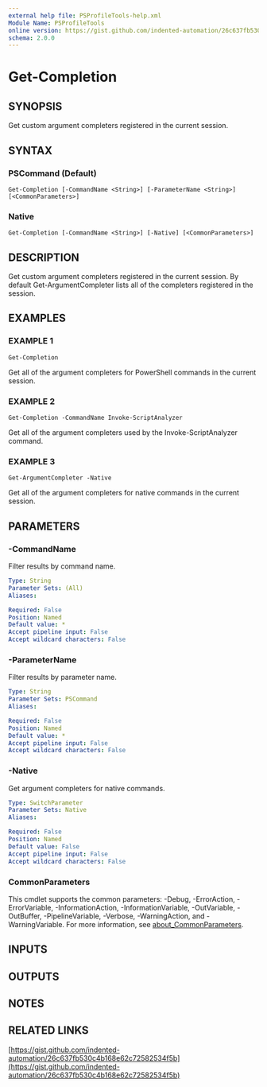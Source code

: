 ```yaml
---
external help file: PSProfileTools-help.xml
Module Name: PSProfileTools
online version: https://gist.github.com/indented-automation/26c637fb530c4b168e62c72582534f5b
schema: 2.0.0
---
```


# Get-Completion

## SYNOPSIS
Get custom argument completers registered in the current session.

## SYNTAX

### PSCommand (Default)
```
Get-Completion [-CommandName <String>] [-ParameterName <String>] [<CommonParameters>]
```

### Native
```
Get-Completion [-CommandName <String>] [-Native] [<CommonParameters>]
```

## DESCRIPTION
Get custom argument completers registered in the current session.
By default Get-ArgumentCompleter lists all of the completers registered in the session.

## EXAMPLES

### EXAMPLE 1
```
Get-Completion
```

Get all of the argument completers for PowerShell commands in the current session.

### EXAMPLE 2
```
Get-Completion -CommandName Invoke-ScriptAnalyzer
```

Get all of the argument completers used by the Invoke-ScriptAnalyzer command.

### EXAMPLE 3
```
Get-ArgumentCompleter -Native
```

Get all of the argument completers for native commands in the current session.

## PARAMETERS

### -CommandName
Filter results by command name.

```yaml
Type: String
Parameter Sets: (All)
Aliases:

Required: False
Position: Named
Default value: *
Accept pipeline input: False
Accept wildcard characters: False
```

### -ParameterName
Filter results by parameter name.

```yaml
Type: String
Parameter Sets: PSCommand
Aliases:

Required: False
Position: Named
Default value: *
Accept pipeline input: False
Accept wildcard characters: False
```

### -Native
Get argument completers for native commands.

```yaml
Type: SwitchParameter
Parameter Sets: Native
Aliases:

Required: False
Position: Named
Default value: False
Accept pipeline input: False
Accept wildcard characters: False
```

### CommonParameters
This cmdlet supports the common parameters: -Debug, -ErrorAction, -ErrorVariable, -InformationAction, -InformationVariable, -OutVariable, -OutBuffer, -PipelineVariable, -Verbose, -WarningAction, and -WarningVariable. For more information, see [about_CommonParameters](http://go.microsoft.com/fwlink/?LinkID=113216).

## INPUTS

## OUTPUTS

## NOTES

## RELATED LINKS

[https://gist.github.com/indented-automation/26c637fb530c4b168e62c72582534f5b](https://gist.github.com/indented-automation/26c637fb530c4b168e62c72582534f5b)

